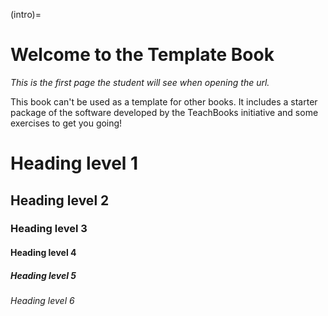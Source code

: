 (intro)=
# Welcome to the Template Book

_This is the first page the student will see when opening the url._

This book can't be used as a template for other books. It includes a starter package of the software developed by the TeachBooks initiative and some exercises to get you going!

# Heading level 1
## Heading level 2
### Heading level 3
#### Heading level 4
##### Heading level 5
###### Heading level 6
